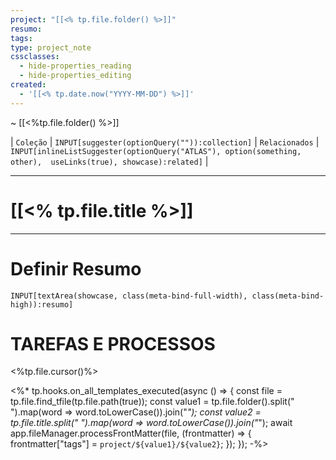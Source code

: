 ```yaml
---
project: "[[<% tp.file.folder() %>]]"
resumo: 
tags: 
type: project_note
cssclasses:
  - hide-properties_reading
  - hide-properties_editing
created:
  - '[[<% tp.date.now("YYYY-MM-DD") %>]]'
---
```

~ [[<%tp.file.folder() %>]] 

| `Coleção` | `INPUT[suggester(optionQuery("")):collection]`   | `Relacionados` | `INPUT[inlineListSuggester(optionQuery("ATLAS"), option(something, other),  useLinks(true), showcase):related]`  |

---
# [[<% tp.file.title %>]] 
---

# Definir Resumo 
`INPUT[textArea(showcase, class(meta-bind-full-width), class(meta-bind-high)):resumo]`



# TAREFAS E PROCESSOS


<%tp.file.cursor()%>








<%* tp.hooks.on_all_templates_executed(async () => { const file = tp.file.find_tfile(tp.file.path(true)); const value1 = tp.file.folder().split(" ").map(word => word.toLowerCase()).join("_"); const value2 = tp.file.title.split(" ").map(word => word.toLowerCase()).join("_"); await app.fileManager.processFrontMatter(file, (frontmatter) => { frontmatter["tags"] = `project/${value1}/${value2}`; }); }); -%>